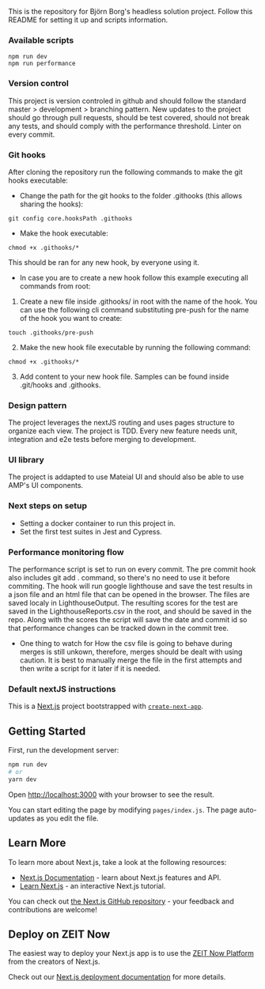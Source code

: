 This is the repository for Björn Borg's headless solution project. Follow this README for setting it up and scripts information.

### Available scripts

```
npm run dev
npm run performance
```

### Version control

This project is version controled in github and should follow the standard master > development > branching pattern. New updates to the project should go through pull requests, should be test covered, should not break any tests, and should comply with the performance threshold. Linter on every commit.

### Git hooks

After cloning the repository run the following commands to make the git hooks executable:

- Change the path for the git hooks to the folder .githooks (this allows sharing the hooks):

```
git config core.hooksPath .githooks
```

- Make the hook executable:

```
chmod +x .githooks/*
```

This should be ran for any new hook, by everyone using it.

- In case you are to create a new hook follow this example executing all commands from root:

1. Create a new file inside .githooks/ in root with the name of the hook. You can use the following cli command substituting pre-push for the name of the hook you want to create:

```
touch .githooks/pre-push
```

2. Make the new hook file executable by running the following command:

```
chmod +x .githooks/*
```

3. Add content to your new hook file. Samples can be found inside .git/hooks and .githooks.

### Design pattern

The project leverages the nextJS routing and uses pages structure to organize each view.
The project is TDD. Every new feature needs unit, integration and e2e tests before merging to development.

### UI library

The project is addapted to use Mateial UI and should also be able to use AMP's UI components.

### Next steps on setup

- Setting a docker container to run this project in.
- Set the first test suites in Jest and Cypress.

### Performance monitoring flow

The performance script is set to run on every commit. The pre commit hook also includes git add . command, so there's no need to use it before commiting. The hook will run google lighthouse and save the test results in a json file and an html file that can be opened in the browser. The files are saved localy in LighthouseOutput.
The resulting scores for the test are saved in the LighthouseReports.csv in the root, and should be saved in the repo. Along with the scores the script will save the date and commit id so that performance changes can be tracked down in the commit tree.

- One thing to watch for
  How the csv file is going to behave during merges is still unkown, therefore, merges should be dealt with using caution. It is best to manually merge the file in the first attempts and then write a script for it later if it is needed.

### Default nextJS instructions

This is a [Next.js](https://nextjs.org/) project bootstrapped with [`create-next-app`](https://github.com/zeit/next.js/tree/canary/packages/create-next-app).

## Getting Started

First, run the development server:

```bash
npm run dev
# or
yarn dev
```

Open [http://localhost:3000](http://localhost:3000) with your browser to see the result.

You can start editing the page by modifying `pages/index.js`. The page auto-updates as you edit the file.

## Learn More

To learn more about Next.js, take a look at the following resources:

- [Next.js Documentation](https://nextjs.org/docs) - learn about Next.js features and API.
- [Learn Next.js](https://nextjs.org/learn) - an interactive Next.js tutorial.

You can check out [the Next.js GitHub repository](https://github.com/zeit/next.js/) - your feedback and contributions are welcome!

## Deploy on ZEIT Now

The easiest way to deploy your Next.js app is to use the [ZEIT Now Platform](https://zeit.co/import?utm_medium=default-template&filter=next.js&utm_source=create-next-app&utm_campaign=create-next-app-readme) from the creators of Next.js.

Check out our [Next.js deployment documentation](https://nextjs.org/docs/deployment) for more details.
